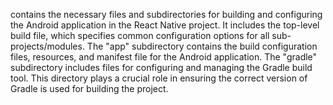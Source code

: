 contains the necessary files and subdirectories for building and configuring the Android application in the React Native project. It includes the top-level build file, which specifies common configuration options for all sub-projects/modules. The "app" subdirectory contains the build configuration files, resources, and manifest file for the Android application. The "gradle" subdirectory includes files for configuring and managing the Gradle build tool. This directory plays a crucial role in ensuring the correct version of Gradle is used for building the project.